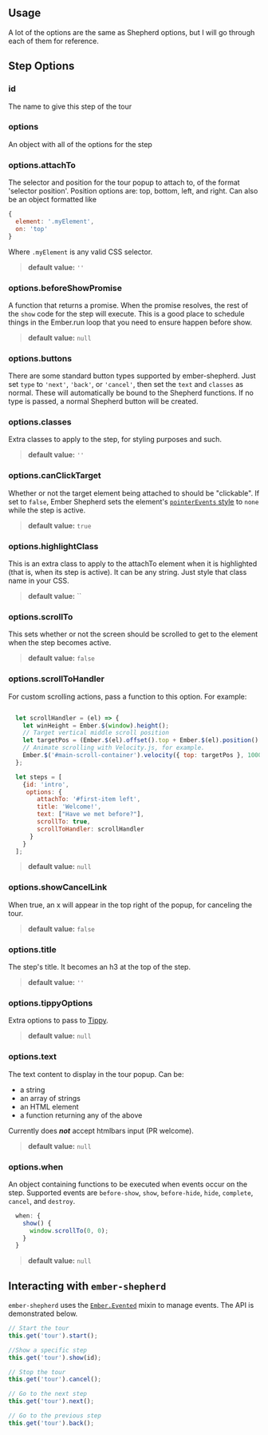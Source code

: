 Usage
------------------------------------------------------------------------------

A lot of the options are the same as Shepherd options, but I will go through each of them for reference.

## Step Options

### id

The name to give this step of the tour


### options

An object with all of the options for the step


### options.attachTo

The selector and position for the tour popup to attach to, of the format 'selector position'. Position options are: top, bottom, left, and right.
Can also be an object formatted like

```js
{
  element: '.myElement',
  on: 'top'
}
```

Where `.myElement` is any valid CSS selector.

> **default value:** `''`


### options.beforeShowPromise

A function that returns a promise. When the promise resolves, the rest of the `show` code for the step will execute. This is a good place to schedule things in the Ember.run loop that you need to ensure happen before show.

> **default value:** `null`


### options.buttons

There are some standard button types supported by ember-shepherd. Just set `type` to `'next'`, `'back'`, or `'cancel'`, then set the `text` and `classes` as normal. These will automatically be bound to the Shepherd functions. If no type is passed, a normal Shepherd button will be created.

### options.classes

Extra classes to apply to the step, for styling purposes and such.

> **default value:** `''`


### options.canClickTarget

Whether or not the target element being attached to should be "clickable". If set to `false`, Ember Shepherd sets the element's [`pointerEvents` style](https://developer.mozilla.org/en-US/docs/Web/CSS/pointer-events) to `none` while the step is active.

> **default value:** `true`


### options.highlightClass

This is an extra class to apply to the attachTo element when it is highlighted (that is, when its step is active). It can be any string. Just style that class name in your CSS.

> **default value:** ``


### options.scrollTo

This sets whether or not the screen should be scrolled to get to the element when the step becomes active.

> **default value:** `false`


### options.scrollToHandler

For custom scrolling actions, pass a function to this option. For example:

``` javascript

  let scrollHandler = (el) => {
    let winHeight = Ember.$(window).height();
    // Target vertical middle scroll position
    let targetPos = (Ember.$(el).offset().top + Ember.$(el).position().top) - (winHeight / 2);
    // Animate scrolling with Velocity.js, for example.
    Ember.$('#main-scroll-container').velocity({ top: targetPos }, 1000, "swing");
  };

  let steps = [
    {id: 'intro',
     options: {
        attachTo: '#first-item left',
        title: 'Welcome!',
        text: ["Have we met before?"],
        scrollTo: true,
        scrollToHandler: scrollHandler
      }
    }
  ];

```

> **default value:** `null`


### options.showCancelLink

When true, an x will appear in the top right of the popup, for canceling the tour.

> **default value:** `false`


### options.title

The step's title. It becomes an h3 at the top of the step.

> **default value:** `''`


### options.tippyOptions

Extra options to pass to [Tippy](https://atomiks.github.io/tippyjs/#all-options).

> **default value:** `null`


### options.text

The text content to display in the tour popup. Can be:
+ a string
+ an array of strings
+ an HTML element
+ a function returning any of the above

Currently does ***not*** accept htmlbars input (PR welcome).

> **default value:** `null`


### options.when

An object containing functions to be executed when events occur on the step.  Supported events are `before-show`, `show`, `before-hide`, `hide`, `complete`, `cancel`, and `destroy`.

```js
  when: {
    show() {
      window.scrollTo(0, 0);
    }
  }
```

> **default value:** `null`

## Interacting with `ember-shepherd`

`ember-shepherd` uses the [`Ember.Evented`](http://emberjs.com/api/classes/Ember.Evented.html) mixin to manage events.  The API is demonstrated below.

```js
// Start the tour
this.get('tour').start();

//Show a specific step
this.get('tour').show(id);

// Stop the tour
this.get('tour').cancel();

// Go to the next step
this.get('tour').next();

// Go to the previous step
this.get('tour').back();
```
